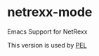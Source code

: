 # netrexx-mode
Emacs Support for NetRexx

This version is used by [PEL](https://github.com/pierre-rouleau/pel)
